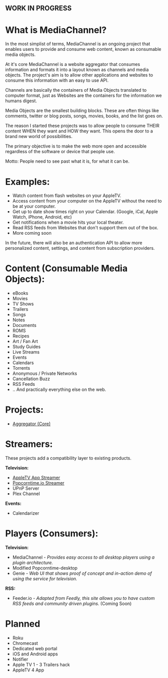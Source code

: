 ## WORK IN PROGRESS

# What is MediaChannel?
In the most simplist of terms, MediaChannel is an ongoing project that enables users to provide and consume web content, known as consumable media objects.

At it's core MediaChannel is a website aggregator that consumes information and formats it into
a layout known as channels and media objects. The project's aim is to allow other applications and websites to consume this information with an easy to use API.

Channels are basically the containers of Media Objects translated to computer format, just as Websites are the containers for the information we humans digest.

Media Objects are the smallest building blocks. These are often things like comments, twitter or blog posts, songs, movies, books, and the list goes on.


The reason I started these projects was to allow people to consume THEIR content WHEN they want and HOW they want.
This opens the door to a brand new world of possibilities.

The primary objective is to make the web more open and accessible regardless of the software or device that people use.

Motto: People need to see past what it is, for what it can be.

# Examples:
  * Watch content from flash websites on your AppleTV.
  * Access content from your computer on the AppleTV without the need to be at your computer.
  * Get up to date show times right on your Calendar. (Google, iCal, Apple Watch, iPhone, Android, etc)
  * Get notifications when a movie hits your local theater.
  * Read RSS feeds from Websites that don't support them out of the box.
  * More coming soon

In the future, there will also be an authentication API to allow more personalized content, settings, and
content from subscription providers.

# Content (Consumable Media Objects):
* eBooks
* Movies
* TV Shows
* Trailers
* Songs
* Notes
* Documents
* ROMS
* Recipes
* Art / Fan Art
* Study Guides
* Live Streams
* Events
* Calendars
* Torrents
* Anonymous / Private Networks
* Cancellation Buzz
* RSS Feeds
* .. And practically everything else on the web.

# Projects:
* [Aggregator (Core)](https://github.com/bugs181/Aggregator)

# Streamers: 
These projects add a compatibility layer to existing products.

**Television:**
 * [AppleTV App Streamer](https://github.com/bugs181/AppleTV-Streamer)
 * [Popcorntime.io Streamer](https://github.com/bugs181/Popcorntime)
 * UPnP Server
 * Plex Channel
 
**Events:**
 * Calendarizer

# Players (Consumers):

**Television:**
 * MediaChannel - *Provides easy access to all desktop players using a plugin architecture.*
 * Modified Popcorntime-desktop
 * Genie - *Web UI that shows proof of concept and in-action demo of using the service for television.*

**RSS:**
 * Feeder.io - *Adapted from Feedly, this site allows you to have custom RSS feeds and community driven plugins.* (Coming Soon)

# Planned
* Roku
* Chromecast
* Dedicated web portal
* iOS and Android apps
* Notifier
* Apple TV 1 - 3 Trailers hack
* AppleTV 4 App